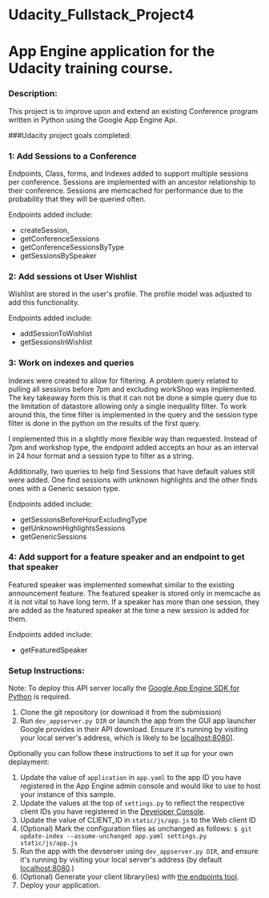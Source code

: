 # Udacity_Fullstack_Project4

# App Engine application for the Udacity training course.

### Description:

This project is to improve upon and extend an existing Conference program written in Python using the Google App Engine Api.

###Udacity project goals completed:

### 1: Add Sessions to a Conference

Endpoints, Class, forms, and Indexes added to support multiple sessions per conference.
Sessions are implemented with an ancestor relationship to their conference.
Sessions are memcached for performance due to the probability that they will be queried often.

Endpoints added include:
* createSession,
* getConferenceSessions
* getConferenceSessionsByType
* getSessionsBySpeaker


### 2: Add sessions ot User Wishlist

Wishlist are stored in the user's profile.  The profile model was adjusted to add this functionality.

Endpoints added include:
* addSessionToWishlist
* getSessionsInWishlist

### 3: Work on indexes and queries

Indexes were created to allow for filtering.  A problem query related to pulling all sessions before 7pm and excluding workShop was implemented.  The key takeaway form this is that it can not be done a simple query due to the limitation of datastore allowing only a single inequality filter.  To work around this, the time filter is implemented in the query and the session type filter is done in the python on the results of the first query.

I implemented this in a slightly more flexible way than requested.  Instead of 7pm and workshop type, the endpoint added accepts an hour as an interval in 24 hour format and a session type to filter as a string.

Additionally, two queries to help find Sessions that have default values still were added.  One find sessions with unknown highlights and the other finds ones with a Generic session type.

Endpoints added include:
* getSessionsBeforeHourExcludingType
* getUnknownHighlightsSessions
* getGenericSessions


### 4: Add support for a feature speaker and an endpoint to get that speaker

Featured speaker was implemented somewhat similar to the existing announcement feature.  The featured speaker is stored only in memcache as it is not vital to have long term.  If a speaker has more than one session, they are added as the featured speaker at the time a new session is added for them.

Endpoints added include:
* getFeaturedSpeaker

### Setup Instructions:

Note: To deploy this API server locally the [Google App Engine SDK for Python](https://cloud.google.com/appengine/downloads) is required.

1. Clone the git repository (or download it from the submission)
2. Run `dev_appserver.py DIR` or launch the app from the GUI app launcher Google provides in their API download.  Ensure it's running by visiting your local server's address, which is likely to be [localhost:8080][5]].

Optionally you can follow these instructions to set it up for your own deplayment:

1. Update the value of `application` in `app.yaml` to the app ID you
   have registered in the App Engine admin console and would like to use to host
   your instance of this sample.
1. Update the values at the top of `settings.py` to
   reflect the respective client IDs you have registered in the
   [Developer Console][4].
1. Update the value of CLIENT_ID in `static/js/app.js` to the Web client ID
1. (Optional) Mark the configuration files as unchanged as follows:
   `$ git update-index --assume-unchanged app.yaml settings.py static/js/app.js`
1. Run the app with the devserver using `dev_appserver.py DIR`, and ensure it's running by visiting your local server's address (by default [localhost:8080][5].)
1. (Optional) Generate your client library(ies) with [the endpoints tool][6].
1. Deploy your application.

[1]: https://developers.google.com/appengine
[2]: http://python.org
[3]: https://developers.google.com/appengine/docs/python/endpoints/
[4]: https://console.developers.google.com/
[5]: https://localhost:8080/
[6]: https://developers.google.com/appengine/docs/python/endpoints/endpoints_tool
